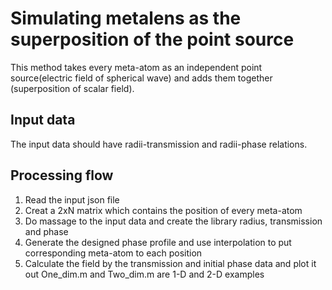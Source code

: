 # Simulating metalens as the superposition of the point source
This method takes every meta-atom as an independent point source(electric field of spherical wave)  and adds them together (superposition of scalar field).
## Input data 
The input data should have radii-transmission and radii-phase relations. 

## Processing flow
1. Read the input json file
2. Creat a 2xN matrix which contains the position of every meta-atom
3. Do massage to the input data and create the library radius, transmission and phase
4. Generate the designed phase profile and use interpolation to put corresponding meta-atom to each position
5. Calculate the field by the transmission and initial phase data and plot it out
One_dim.m and Two_dim.m are 1-D and 2-D examples
